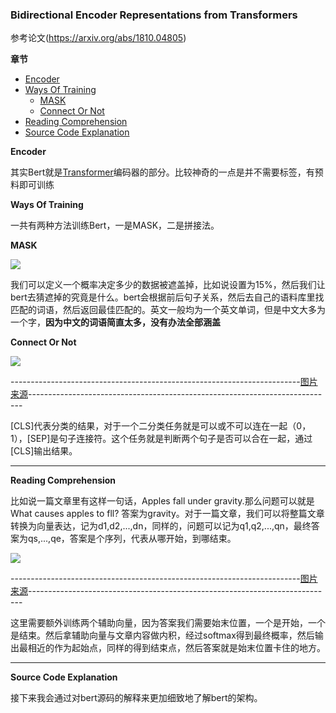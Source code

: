 ### Bidirectional Encoder Representations from Transformers


参考论文(https://arxiv.org/abs/1810.04805)

**章节**
- [Encoder](#encoder)
- [Ways Of Training](#train)
    - [MASK](#mask)
    - [Connect Or Not](#connect)
- [Reading Comprehension](#comprehension)
- [Source Code Explanation](#code)


**<div id='encoder'>Encoder</div>**


其实Bert就是[Transformer](../nlp/transformer.md)编码器的部分。比较神奇的一点是并不需要标签，有预料即可训练


**<div id='train'>Ways Of Training</div>**

一共有两种方法训练Bert，一是MASK，二是拼接法。

**<div id='mask'>MASK</div>**

![](https://github.com/sherlcok314159/ML/blob/main/nlp/Images/MASK.png)


我们可以定义一个概率决定多少的数据被遮盖掉，比如说设置为15%，然后我们让bert去猜遮掉的究竟是什么。bert会根据前后句子关系，然后去自己的语料库里找匹配的词语，然后返回最佳匹配的。英文一般均为一个英文单词，但是中文大多为一个字，**因为中文的词语简直太多，没有办法全部涵盖**

**<div id='connect'>Connect Or Not</div>**

![](https://github.com/sherlcok314159/ML/blob/main/nlp/Images/connect.png)

------------------------------------------------------------------------[图片来源](https://www.bilibili.com/video/BV1NJ411o7u3?p=11)----------------------------------------------------------------------------


[CLS]代表分类的结果，对于一个二分类任务就是可以或不可以连在一起（0，1），[SEP]是句子连接符。这个任务就是判断两个句子是否可以合在一起，通过[CLS]输出结果。

***

**<div id='comprehension'>Reading Comprehension</div>**


比如说一篇文章里有这样一句话，Apples fall under gravity.那么问题可以就是What causes apples to fll? 答案为gravity。对于一篇文章，我们可以将整篇文章转换为向量表达，记为d1,d2,...,dn，同样的，问题可以记为q1,q2,...,qn，最终答案为qs,...,qe，答案是个序列，代表从哪开始，到哪结束。

![](https://github.com/sherlcok314159/ML/blob/main/nlp/Images/comprehension.png)

------------------------------------------------------------------------[图片来源](https://www.bilibili.com/video/BV1NJ411o7u3?p=11)----------------------------------------------------------------------------

这里需要额外训练两个辅助向量，因为答案我们需要始末位置，一个是开始，一个是结束。然后拿辅助向量与文章内容做内积，经过softmax得到最终概率，然后输出最相近的作为起始点，同样的得到结束点，然后答案就是始末位置卡住的地方。


***

**<div id='code'>Source Code Explanation</div>**

接下来我会通过对bert源码的解释来更加细致地了解bert的架构。